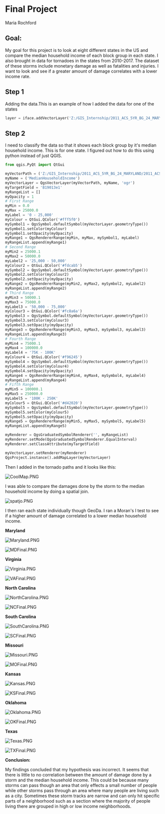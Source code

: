# Final Project
Maria Rochford

## Goal:
My goal for this project is to look at eight different states in the US and compare the median household income of each block group in each state. I also brought in data for tornadoes in the states from 2010-2017. The dataset of these storms include monetary damage as well as fatalities and injuries. I want to look and see if a greater amount of damage correlates with a lower income rate.

## Step 1
Adding the data.This is an example of how I added the data for one of the states
```python
layer = iface.addVectorLayer('Z:/GIS_Internship/2011_ACS_5YR_BG_24_MARYLAND/2011_ACS_5YR_BG_24_MARYLAND.shp', 'Median Household Income', 'ogr')
```
## Step 2
I need to classify the data so that it shows each block group by it's median household income. This is for one state. I figured out how to do this using python instead of just QGIS.
```python
from qgis.PyQt import QtGui

myVectorPath = ('Z:/GIS_Internship/2011_ACS_5YR_BG_24_MARYLAND/2011_ACS_5YR_BG_24_MARYLAND.shp')
myName = ('MedianHouseholdIncome')
myVectorLayer = QgsVectorLayer(myVectorPath, myName, 'ogr')
myTargetField = 'B19013e1'
myRangeList = []
myOpacity = 1
# First Range
myMin = 0.0
myMax = 25000.0
myLabel = '0 - 25,000'
myColour = QtGui.QColor('#fff5f0')
mySymbol1 = QgsSymbol.defaultSymbol(myVectorLayer.geometryType())
mySymbol1.setColor(myColour)
mySymbol1.setOpacity(myOpacity)
myRange1 = QgsRendererRange(myMin, myMax, mySymbol1, myLabel)
myRangeList.append(myRange1)
# Second Range
myMin2 = 25000.1
myMax2 = 50000.0
myLabel2 = '25,000 - 50,000'
myColour2 = QtGui.QColor('#fdcab5')
mySymbol2 = QgsSymbol.defaultSymbol(myVectorLayer.geometryType())
mySymbol2.setColor(myColour2)
mySymbol2.setOpacity(myOpacity)
myRange2 = QgsRendererRange(myMin2, myMax2, mySymbol2, myLabel2)
myRangeList.append(myRange2)
# Third Range
myMin3 = 50000.1
myMax3 = 75000.0
myLabel3 = '50,000 - 75,000'
myColour3 = QtGui.QColor('#fc8a6a')
mySymbol3 = QgsSymbol.defaultSymbol(myVectorLayer.geometryType())
mySymbol3.setColor(myColour3)
mySymbol3.setOpacity(myOpacity)
myRange3 = QgsRendererRange(myMin3, myMax3, mySymbol3, myLabel3)
myRangeList.append(myRange3)
# Fourth Range
myMin4 = 75000.1
myMax4 = 100000.0
myLabel4 = '75K - 100K'
myColour4 = QtGui.QColor('#f96245')
mySymbol4 = QgsSymbol.defaultSymbol(myVectorLayer.geometryType())
mySymbol4.setColor(myColour4)
mySymbol4.setOpacity(myOpacity)
myRange4 = QgsRendererRange(myMin4, myMax4, mySymbol4, myLabel4)
myRangeList.append(myRange4)
# Fifth Range
myMin5 = 100000.1
myMax5 = 250000.0
myLabel5 = '100K - 250K'
myColour5 = QtGui.QColor('#d42020')
mySymbol5 = QgsSymbol.defaultSymbol(myVectorLayer.geometryType())
mySymbol5.setColor(myColour5)
mySymbol5.setOpacity(myOpacity)
myRange5 = QgsRendererRange(myMin5, myMax5, mySymbol5, myLabel5)
myRangeList.append(myRange5)

myRenderer = QgsGraduatedSymbolRenderer('', myRangeList)
myRenderer.setMode(QgsGraduatedSymbolRenderer.EqualInterval)
myRenderer.setClassAttribute(myTargetField)

myVectorLayer.setRenderer(myRenderer)
QgsProject.instance().addMapLayer(myVectorLayer)
```
Then I added in the tornado paths and it looks like this:

![CoolMap.PNG](CoolMap.PNG)

I was able to compare the damages done by the storm to the median household income by doing a spatial join.

![spatjo.PNG](spatjo.PNG)

I then ran each state individually though GeoDa. I ran a Moran's I test to see if a higher amount of damage correlated to a lower median household income.


**Maryland**

![Maryland.PNG](Maryland.PNG)

![MDFinal.PNG](MDFinal.PNG)


**Virginia**

![Virginia.PNG](Virginia.PNG)

![VAFinal.PNG](VAFinal.PNG)


**North Carolina**

![NorthCarolina.PNG](NorthCarolina.PNG)

![NCFinal.PNG](NCFinal.PNG)


**South Carolina**

![SouthCarolina.PNG](SouthCarolina.PNG)

![SCFinal.PNG](SCFinal.PNG)


**Missouri**

![Missouri.PNG](Missouri.PNG)

![MOFinal.PNG](MOFinal.PNG)


**Kansas**

![Kansas.PNG](Kansas.PNG)

![KSFinal.PNG](KSFinal.PNG)


**Oklahoma**

![Oklahoma.PNG](Oklahoma.PNG)

![OKFinal.PNG](OKFinal.PNG)


**Texas**

![Texas.PNG](Texas.PNG)

![TXFinal.PNG](TXFinal.PNG)


**Conclusion:**

My findings concluded that my hypothesis was incorrect. It seems that there is little to no correlation between the amount of damage done by a storm and the median household income. This could be because many storms can pass though an area that only effects a small number of people while other storms pass through an area where many people are living such as a city. Sometimes these storm tracks are narrow and can only hit specific parts of a neighborhood such as a section where the majority of people living there are grouped in high or low income neighborhoods. 

